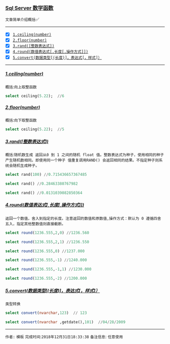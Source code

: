 ### [Sql Server 数学函数](#top) <b id="top"></b>
`文章简单介绍概括`:white_check_mark:

------

- [x] [`1.ceiling(number)`](#target1)
- [x] [`2.floor(number)`](#target2)
- [x] [`3.rand([整数表达式])`](#target3)
- [x] [`4.round(数值表达式[,长度[,操作方式]])`](#target4)
- [x] [`5.convert(数据类型[(长度)]，表达式[，样式]）`](#target5)

------

#####  [1.ceiling(number)](#top) <b id="target1"></b> 
`概括`:`向上取整函数`
```sql
select ceiling(5.22);  //6
```


#####  [2.floor(number)](#top) <b id="target2"></b> 
`概括`:`向下取整函数`
```sql
select ceiling(5.22);  //5
```


#####  [3.rand([整数表达式])](#top) <b id="target3"></b> 
`概括`:`随机数生成 返回从0 到 1 之间的随机 float 值。整数表达式为种子，使用相同的种子产生随机数相同。即使用同一个种子
值重复调用RAND() 会返回相同的结果。不指定种子则系统会随机生成种子。`
```sql
select rand(100) //0.715436657367485

select rand() //0.28463380767982

select rand() //0.0131039082850364
```
#####  [4.round(数值表达式[,长度[,操作方式]])](#top) <b id="target4"></b> 
`返回一个数值，舍入到指定的长度。注意返回的数值和原数值,操作方式：默认为 0 遵循四舍五入，指定其他整数值则直接截断。`

```sql
select round(1236.555,2,0) //1236.560

select round(1236.555,2,1) //1236.550

select round(1236.555,0) //1237.000

select round(1236.555,-1) //1240.000

select round(1236.555,-1,1) //1230.000

select round(1236.555,-2) //1200.000

```
#####  [5.convert(数据类型[(长度)]，表达式[，样式]）](#top) <b id="target5"></b> 
`类型转换`
```sql
select convert(nvarchar,123)  // 123

select convert(nvarchar ,getdate(),101)  //04/28/2009
```
--------------------
`作者:` `模板` 
`完成时间`:`2018年12月31日18:33:38`
`备注信息`: `任意使用` 
